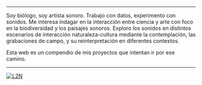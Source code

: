 
***

Soy biólogo, soy artista sonoro. Trabajo con datos, experimento con sonidos. Me interesa indagar en la interacción entre ciencia y arte con foco en la biodiversidad y los paisajes sonoros. Exploro los sonidos en distintos escenarios de interacción naturaleza-cultura mediante la contemplación, las grabaciones de campo, y su reinterpretación en diferentes contextos.

Esta web es un compendio de mis proyectos que intentan ir por ese camino. 

***

[![L2N](https://pepiamodeo.github.io/img/L2N_portada_fl.jpg)](https://pepiamodeo.github.io/es/lima2november.html)